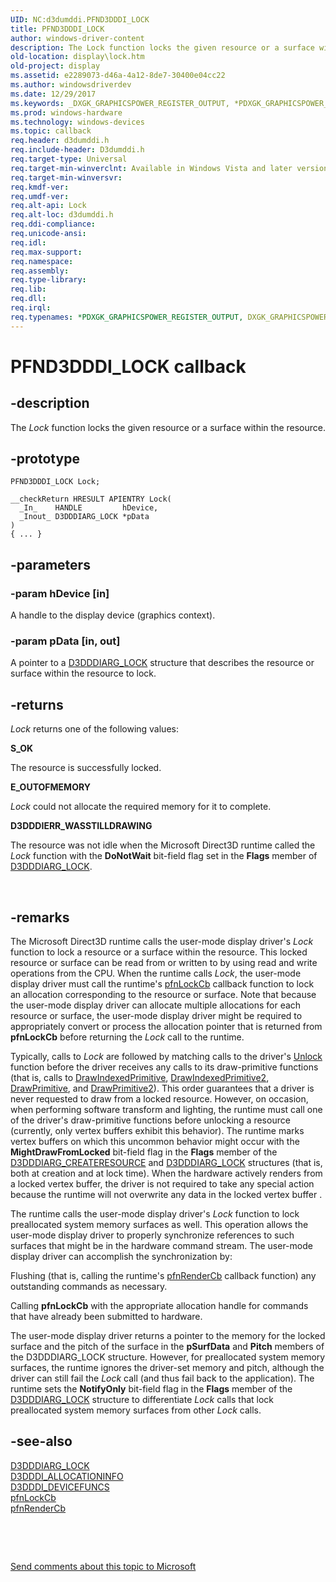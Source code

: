 ```yaml
---
UID: NC:d3dumddi.PFND3DDDI_LOCK
title: PFND3DDDI_LOCK
author: windows-driver-content
description: The Lock function locks the given resource or a surface within the resource.
old-location: display\lock.htm
old-project: display
ms.assetid: e2289073-d46a-4a12-8de7-30400e04cc22
ms.author: windowsdriverdev
ms.date: 12/29/2017
ms.keywords: _DXGK_GRAPHICSPOWER_REGISTER_OUTPUT, *PDXGK_GRAPHICSPOWER_REGISTER_OUTPUT, DXGK_GRAPHICSPOWER_REGISTER_OUTPUT
ms.prod: windows-hardware
ms.technology: windows-devices
ms.topic: callback
req.header: d3dumddi.h
req.include-header: D3dumddi.h
req.target-type: Universal
req.target-min-winverclnt: Available in Windows Vista and later versions of the Windows operating systems.
req.target-min-winversvr: 
req.kmdf-ver: 
req.umdf-ver: 
req.alt-api: Lock
req.alt-loc: d3dumddi.h
req.ddi-compliance: 
req.unicode-ansi: 
req.idl: 
req.max-support: 
req.namespace: 
req.assembly: 
req.type-library: 
req.lib: 
req.dll: 
req.irql: 
req.typenames: *PDXGK_GRAPHICSPOWER_REGISTER_OUTPUT, DXGK_GRAPHICSPOWER_REGISTER_OUTPUT
---
```


# PFND3DDDI_LOCK callback



## -description
The <i>Lock</i> function locks the given resource or a surface within the resource. 



## -prototype

````
PFND3DDDI_LOCK Lock;

__checkReturn HRESULT APIENTRY Lock(
  _In_    HANDLE         hDevice,
  _Inout_ D3DDDIARG_LOCK *pData
)
{ ... }
````


## -parameters

### -param hDevice [in]

 A handle to the display device (graphics context).


### -param pData [in, out]

 A pointer to a <a href="..\d3dumddi\ns-d3dumddi-_d3dddiarg_lock.md">D3DDDIARG_LOCK</a> structure that describes the resource or surface within the resource to lock.


## -returns
<i>Lock</i> returns one of the following values:
<dl>
<dt><b>S_OK</b></dt>
</dl>The resource is successfully locked.
<dl>
<dt><b>E_OUTOFMEMORY</b></dt>
</dl><i>Lock</i> could not allocate the required memory for it to complete.
<dl>
<dt><b>D3DDDIERR_WASSTILLDRAWING</b></dt>
</dl>The resource was not idle when the Microsoft Direct3D runtime called the <i>Lock</i> function with the <b>DoNotWait</b> bit-field flag set in the <b>Flags</b> member of <a href="..\d3dumddi\ns-d3dumddi-_d3dddiarg_lock.md">D3DDDIARG_LOCK</a>.

 


## -remarks
The Microsoft Direct3D runtime calls the user-mode display driver's <i>Lock</i> function to lock a resource or a surface within the resource. This locked resource or surface can be read from or written to by using read and write operations from the CPU. When the runtime calls <i>Lock</i>, the user-mode display driver must call the runtime's <a href="..\d3dumddi\nc-d3dumddi-pfnd3dddi_lockcb.md">pfnLockCb</a> callback function to lock an allocation corresponding to the resource or surface. Note that because the user-mode display driver can allocate multiple allocations for each resource or surface, the user-mode display driver might be required to appropriately convert or process the allocation pointer that is returned from <b>pfnLockCb</b> before returning the <i>Lock</i> call to the runtime. 

Typically, calls to <i>Lock</i> are followed by matching calls to the driver's <a href="..\d3dumddi\nc-d3dumddi-pfnd3dddi_unlock.md">Unlock</a> function before the driver receives any calls to its draw-primitive functions (that is, calls to <a href="..\d3dumddi\nc-d3dumddi-pfnd3dddi_drawindexedprimitive.md">DrawIndexedPrimitive</a>, <a href="..\d3dumddi\nc-d3dumddi-pfnd3dddi_drawindexedprimitive2.md">DrawIndexedPrimitive2</a>, <a href="..\d3dumddi\nc-d3dumddi-pfnd3dddi_drawprimitive.md">DrawPrimitive</a>, and <a href="..\d3dumddi\nc-d3dumddi-pfnd3dddi_drawprimitive2.md">DrawPrimitive2</a>). This order guarantees that a driver is never requested to draw from a locked resource. However, on occasion, when performing software transform and lighting, the runtime must call one of the driver's draw-primitive functions before unlocking a resource (currently, only vertex buffers exhibit this behavior). The runtime marks vertex buffers on which this uncommon behavior might occur with the <b>MightDrawFromLocked</b> bit-field flag in the <b>Flags</b> member of the <a href="https://msdn.microsoft.com/library/windows/hardware/ff542963">D3DDDIARG_CREATERESOURCE</a> and <a href="..\d3dumddi\ns-d3dumddi-_d3dddiarg_lock.md">D3DDDIARG_LOCK</a> structures (that is, both at creation and at lock time). When the hardware actively renders from a locked vertex buffer, the driver is not required to take any special action because the runtime will not overwrite any data in the locked vertex buffer . 

The runtime calls the user-mode display driver's <i>Lock</i> function to lock preallocated system memory surfaces as well. This operation allows the user-mode display driver to properly synchronize references to such surfaces that might be in the hardware command stream. The user-mode display driver can accomplish the synchronization by: 

Flushing (that is, calling the runtime's <a href="..\d3dumddi\nc-d3dumddi-pfnd3dddi_rendercb.md">pfnRenderCb</a> callback function) any outstanding commands as necessary.

Calling <b>pfnLockCb</b> with the appropriate allocation handle for commands that have already been submitted to hardware. 

The user-mode display driver returns a pointer to the memory for the locked surface and the pitch of the surface in the <b>pSurfData</b> and <b>Pitch</b> members of the D3DDDIARG_LOCK structure. However, for preallocated system memory surfaces, the runtime ignores the driver-set memory and pitch, although the driver can still fail the <i>Lock</i> call (and thus fail back to the application). The runtime sets the <b>NotifyOnly</b> bit-field flag in the <b>Flags</b> member of the <a href="..\d3dumddi\ns-d3dumddi-_d3dddiarg_lock.md">D3DDDIARG_LOCK</a> structure to differentiate <i>Lock</i> calls that lock preallocated system memory surfaces from other <i>Lock</i> calls. 


## -see-also
<dl>
<dt>
<a href="..\d3dumddi\ns-d3dumddi-_d3dddiarg_lock.md">D3DDDIARG_LOCK</a>
</dt>
<dt>
<a href="https://msdn.microsoft.com/library/windows/hardware/ff544364">D3DDDI_ALLOCATIONINFO</a>
</dt>
<dt>
<a href="..\d3dumddi\ns-d3dumddi-_d3dddi_devicefuncs.md">D3DDDI_DEVICEFUNCS</a>
</dt>
<dt>
<a href="..\d3dumddi\nc-d3dumddi-pfnd3dddi_lockcb.md">pfnLockCb</a>
</dt>
<dt>
<a href="..\d3dumddi\nc-d3dumddi-pfnd3dddi_rendercb.md">pfnRenderCb</a>
</dt>
</dl>
 

 

<a href="mailto:wsddocfb@microsoft.com?subject=Documentation%20feedback [display\display]:%20PFND3DDDI_LOCK callback function%20 RELEASE:%20(12/29/2017)&amp;body=%0A%0APRIVACY STATEMENT%0A%0AWe use your feedback to improve the documentation. We don't use your email address for any other purpose, and we'll remove your email address from our system after the issue that you're reporting is fixed. While we're working to fix this issue, we might send you an email message to ask for more info. Later, we might also send you an email message to let you know that we've addressed your feedback.%0A%0AFor more info about Microsoft's privacy policy, see http://privacy.microsoft.com/en-us/default.aspx." title="Send comments about this topic to Microsoft">Send comments about this topic to Microsoft</a>

